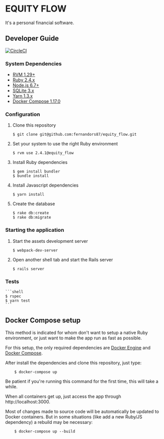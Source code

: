 # EQUITY FLOW

It's a personal financial software.

## Developer Guide

[![CircleCI](https://circleci.com/gh/fernandors87/equity_flow.svg?style=shield)](https://circleci.com/gh/fernandors87/equity_flow)

### System Dependencies

- [RVM 1.29+](https://rvm.io/rvm/install)
- [Ruby 2.4.x](https://rvm.io/rubies/installing)
- [Node.js 6.7+](https://nodejs.org/en/download/package-manager)
- [SQLite 3.x](https://www.sqlite.org/download.html)
- [Yarn 1.3.x](https://yarnpkg.com/en/docs/install)
- [Docker Compose 1.17.0](https://yarnpkg.com/en/docs/install)

### Configuration

1. Clone this repository

    ```shell
    $ git clone git@github.com:fernandors87/equity_flow.git
    ```

2. Set your system to use the right Ruby environment

    ```shell
    $ rvm use 2.4.1@equity_flow
    ```

3. Install Ruby dependencies

    ```shell
    $ gem install bundler
    $ bundle install
    ```

4. Install Javascript dependencies

    ```shell
    $ yarn install
    ```

5. Create the database

    ```shell
    $ rake db:create
    $ rake db:migrate
    ```

### Starting the application

1. Start the assets development server

    ```shell
    $ webpack-dev-server
    ```

2. Open another shell tab and start the Rails server

    ```shell
    $ rails server
    ```

### Tests

    ```shell
    $ rspec
    $ yarn test
    ```

## Docker Compose setup

This method is indicated for whom don't want to setup a native Ruby environment, or just want to make the app run as fast as possible.

For this setup, the only required dependencies are [Docker Engine](https://docs.docker.com/engine/installation) and [Docker Compose](https://docs.docker.com/compose/install/#install-compose).

After install the dependencies and clone this repository, just type:

        $ docker-compose up

Be patient if you're running this command for the first time, this will take a while.

When all containers get up, just access the app through http://localhost:3000.

Most of changes made to source code will be automatically be updated to Docker containers.
But in some situations (like add a new Ruby/JS dependency) a rebuild may be necessary:

        $ docker-compose up --build
